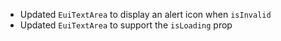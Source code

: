- Updated `EuiTextArea` to display an alert icon when `isInvalid`
- Updated `EuiTextArea` to support the `isLoading` prop
